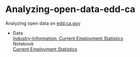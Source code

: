 # Analyzing-open-data-edd-ca
Analyzing open data on [edd.ca.gov](https://edd.ca.gov)

- Data  
[Industry-Information, Current Employment Statistics](https://data.edd.ca.gov/Industry-Information-/Current-Employment-Statistics-CES-/r4zm-kdcg)  
Notebook  
[Current Employment Statistics](https://github.com/rblcoder/Analyzing-open-data-edd-ca/blob/master/Current%20Employment%20Statistics.ipynb)  

